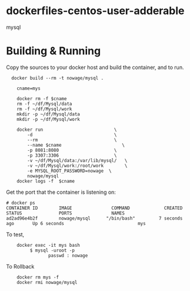 # dockerfiles-centos-user-adderable
mysql

# Building & Running

Copy the sources to your docker host and build the container, and to run.
```
  docker build --rm -t nowage/mysql .

	cname=mys

	docker rm -f $cname
	rm -f ~/df/Mysql/data
	rm -f ~/df/Mysql/work
	mkdir -p ~/df/Mysql/data
	mkdir -p ~/df/Mysql/work

	docker run                           \
	    -d                               \
	    --rm                             \
	    --name $cname                       \
	    -p 8081:8080                     \
	    -p 3307:3306                     \
	    -v ~/df/Mysql/data:/var/lib/mysql/   \
	    -v ~/df/Mysql/work:/root/work        \
	    -e MYSQL_ROOT_PASSWORD=nowage  \
	    nowage/mysql
	docker logs -f  $cname
```
Get the port that the container is listening on:

```
# docker ps
CONTAINER ID        IMAGE               COMMAND             CREATED             STATUS              PORTS               NAMES
ad2ad96e4b2f        nowage/mysql      "/bin/bash"         7 seconds ago       Up 6 seconds                            mys
```

To test,
```
	docker exec -it mys bash
	     $ mysql -uroot -p
			    passwd : nowage
```
To Rollback
```
    docker rm mys -f
    docker rmi nowage/mysql
```
